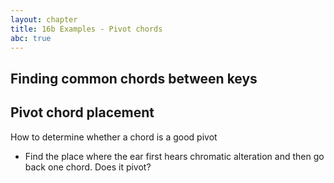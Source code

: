 ```yaml
---
layout: chapter
title: 16b Examples - Pivot chords
abc: true
---
```


## Finding common chords between keys

## Pivot chord placement

How to determine whether a chord is a good pivot
- Find the place where the ear first hears chromatic alteration and then go back one chord. Does it pivot?